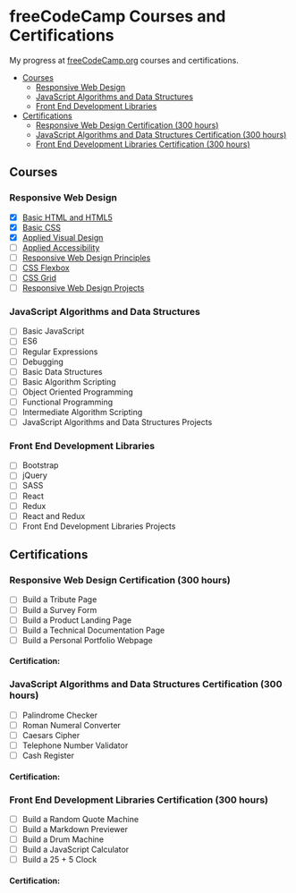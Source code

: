 # freeCodeCamp Courses and Certifications

My progress at [freeCodeCamp.org](https://www.freecodecamp.org) courses and certifications.
- [Courses](#courses)
  - [Responsive Web Design](#responsive-web-design)
  - [JavaScript Algorithms and Data Structures](#javascript-algorithms-and-data-structures)
  - [Front End Development Libraries](#front-end-development-libraries)
- [Certifications](#certifications)
  - [Responsive Web Design Certification (300 hours)](#responsive-web-design-certification-300-hours)
  - [JavaScript Algorithms and Data Structures Certification (300 hours)](#javascript-algorithms-and-data-structures-certification-300-hours)
  - [Front End Development Libraries Certification (300 hours)](#front-end-development-libraries-certification-300-hours)

## Courses

### Responsive Web Design
- [x] [Basic HTML and HTML5](https://www.freecodecamp.org/learn/responsive-web-design/#basic-html-and-html5)
- [x] [Basic CSS](https://www.freecodecamp.org/learn/responsive-web-design/#basic-css)
- [x] [Applied Visual Design](https://www.freecodecamp.org/learn/responsive-web-design/#applied-visual-design)
- [ ] [Applied Accessibility](https://www.freecodecamp.org/learn/responsive-web-design/#applied-accessibility)
- [ ] [Responsive Web Design Principles](https://www.freecodecamp.org/learn/responsive-web-design/#responsive-web-design-principles)
- [ ] [CSS Flexbox](https://www.freecodecamp.org/learn/responsive-web-design/#css-flexbox)
- [ ] [CSS Grid](https://www.freecodecamp.org/learn/responsive-web-design/#css-grid)
- [ ] [Responsive Web Design Projects](https://www.freecodecamp.org/learn/responsive-web-design/#responsive-web-design-projects)

### JavaScript Algorithms and Data Structures
- [ ] Basic JavaScript
- [ ] ES6
- [ ] Regular Expressions
- [ ] Debugging
- [ ] Basic Data Structures
- [ ] Basic Algorithm Scripting
- [ ] Object Oriented Programming
- [ ] Functional Programming
- [ ] Intermediate Algorithm Scripting
- [ ] JavaScript Algorithms and Data Structures Projects

### Front End Development Libraries
- [ ] Bootstrap
- [ ] jQuery
- [ ] SASS
- [ ] React
- [ ] Redux
- [ ] React and Redux
- [ ] Front End Development Libraries Projects

## Certifications

### Responsive Web Design Certification (300 hours)
- [ ] Build a Tribute Page
- [ ] Build a Survey Form
- [ ] Build a Product Landing Page
- [ ] Build a Technical Documentation Page
- [ ] Build a Personal Portfolio Webpage

#### **Certification:**

### JavaScript Algorithms and Data Structures Certification (300 hours)
- [ ] Palindrome Checker
- [ ] Roman Numeral Converter
- [ ] Caesars Cipher
- [ ] Telephone Number Validator
- [ ] Cash Register

#### **Certification:**

### Front End Development Libraries Certification (300 hours)
- [ ] Build a Random Quote Machine
- [ ] Build a Markdown Previewer
- [ ] Build a Drum Machine
- [ ] Build a JavaScript Calculator
- [ ] Build a 25 + 5 Clock

#### **Certification:**
